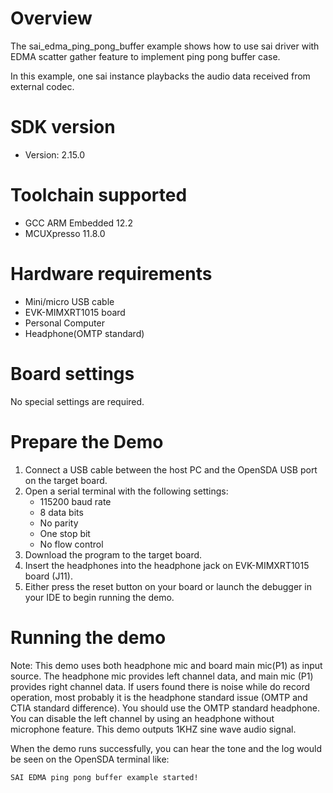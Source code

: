 Overview
========
The sai_edma_ping_pong_buffer example shows how to use sai driver with EDMA scatter gather feature to implement ping pong buffer case.

In this example, one sai instance playbacks the audio data received from external codec.

SDK version
===========
- Version: 2.15.0

Toolchain supported
===================
- GCC ARM Embedded  12.2
- MCUXpresso  11.8.0

Hardware requirements
=====================
- Mini/micro USB cable
- EVK-MIMXRT1015 board
- Personal Computer
- Headphone(OMTP standard)

Board settings
==============
No special settings are required.

Prepare the Demo
================
1.  Connect a USB cable between the host PC and the OpenSDA USB port on the target board. 
2.  Open a serial terminal with the following settings:
    - 115200 baud rate
    - 8 data bits
    - No parity
    - One stop bit
    - No flow control
3.  Download the program to the target board.
4. Insert the headphones into the headphone jack on EVK-MIMXRT1015 board (J11).
5. Either press the reset button on your board or launch the debugger in your IDE to begin running the demo.

Running the demo
================
Note: This demo uses both headphone mic and board main mic(P1) as input source. The headphone mic provides left
channel data, and main mic (P1) provides right channel data. If users found there is noise while do record operation,
most probably it is the headphone standard issue (OMTP and CTIA standard difference). You should use the OMTP
standard headphone. You can disable the left channel by using an headphone without microphone feature.
This demo outputs 1KHZ sine wave audio signal.

When the demo runs successfully, you can hear the tone and the log would be seen on the OpenSDA terminal like:
~~~~~~~~~~~~~~~~~~~
SAI EDMA ping pong buffer example started!
~~~~~~~~~~~~~~~~~~~
